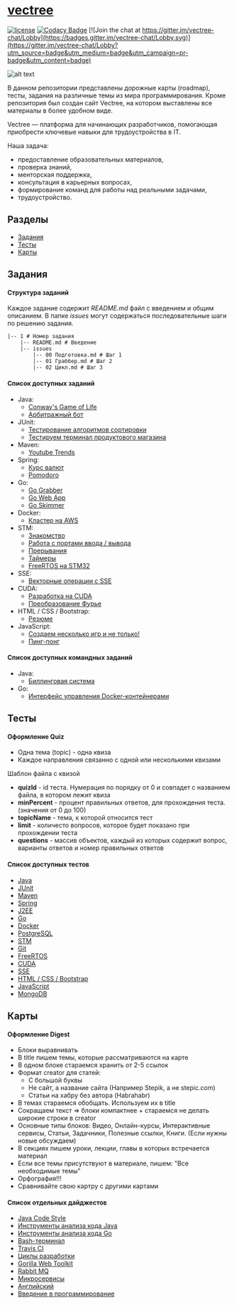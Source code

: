 # [vectree](http://vectree.ru/)

[![license][license-badge]][LICENSE] [![Codacy Badge](https://api.codacy.com/project/badge/Grade/96071bdddd4548eba86b955593671ec4)](https://www.codacy.com/app/vectree/resources?utm_source=github.com&amp;utm_medium=referral&amp;utm_content=vectree/resources&amp;utm_campaign=Badge_Grade)
[![Join the chat at https://gitter.im/vectree-chat/Lobby](https://badges.gitter.im/vectree-chat/Lobby.svg)](https://gitter.im/vectree-chat/Lobby?utm_source=badge&utm_medium=badge&utm_campaign=pr-badge&utm_content=badge)

![alt text](https://sun9-7.userapi.com/c841624/v841624284/28b96/aJT1-hf8yts.jpg)

В данном репозитории представлены дорожные карты (roadmap), тесты, задания на различные темы из мира программирования. Кроме репозитория был создан сайт Vectree, на котором выставлены все материалы в более удобном виде.

Vectree — платформа для начинающих разработчиков, помогающая приобрести ключевые навыки для трудоустройства в IT.

Наша задача:
- предоставление образовательных материалов,
- проверка знаний, 
- менторская поддержка,
- консультация в карьерных вопросах,
- формирование команд для работы над реальными задачами,
- трудоустройство.

## Разделы
* [Задания](https://github.com/vectree/resources#Задания)
* [Тесты](https://github.com/vectree/resources#Тесты)
* [Карты](https://github.com/vectree/resources#Карты)

## Задания
#### Структура заданий
Каждое задание содержит *README.md* файл с введением и общим описанием. В папке *issues* могут содержаться последовательные шаги по решению задания. 
```
|-- 1 # Номер задания
    |-- README.md # Введение
    |-- issues
        |-- 00 Подготовка.md # Шаг 1
        |-- 01 Граббер.md # Шаг 2
        |-- 02 Цикл.md # Шаг 3
```

#### Список доступных заданий
- Java:
  * [Conway's Game of Life](https://box.vectree.ru/task/0/0)
  * [Арбитражный бот](https://box.vectree.ru/task/0/5)
- JUnit:
  * [Тестирование алгоритмов сортировки](https://box.vectree.ru/task/0/6)
  * [Тестируем терминал продуктового магазина](https://box.vectree.ru/task/0/7)
- Maven:
  * [Youtube Trends](https://box.vectree.ru/task/0/8)
- Spring:
  * [Курс валют](https://box.vectree.ru/task/0/9)
  * [Pomodoro](https://box.vectree.ru/task/0/10)
- Go:
  * [Go Grabber](https://box.vectree.ru/task/0/1)
  * [Go Web App](https://box.vectree.ru/task/0/2)
  * [Go Skimmer](https://box.vectree.ru/task/0/3)
- Docker:
  * [Кластер на AWS](https://box.vectree.ru/task/0/4)
- STM:
  * [Знакомство](https://box.vectree.ru/task/0/11)
  * [Работа с портами ввода / вывода](https://box.vectree.ru/task/0/12)
  * [Прерывания](https://box.vectree.ru/task/0/13)
  * [Таймеры](https://box.vectree.ru/task/0/14)
  * [FreeRTOS на STM32](https://box.vectree.ru/task/0/15)
- SSE:
  * [Векторные операции с SSE](https://box.vectree.ru/task/0/16)
- CUDA:
  * [Разработка на CUDA](https://box.vectree.ru/task/0/17)
  * [Преобразование Фурье](https://box.vectree.ru/task/0/18)
- HTML / CSS / Bootstrap:
  * [Резюме](https://box.vectree.ru/task/0/19)
- JavaScript:
  * [Создаем несколько игр и не только!](https://box.vectree.ru/task/0/19)
  * [Пинг-понг](https://box.vectree.ru/task/0/20)
    
#### Список доступных командных заданий
- Java:
  * [Биллинговая система](https://box.vectree.ru/task/0/22)
- Go:
  * [Интерфейс управления Docker-контейнерами](https://box.vectree.ru/task/0/23)

## Тесты
#### Оформление Quiz
- Одна тема (topic) - одна квиза
- Каждое направления связанно с одной или несколькими квизами
 
Шаблон файла c квизой

- **quizId** - id теста. Нумерация по порядку от 0 и совпадет с названием файла, в котором лежит квиза
- **minPercent** - процент правильных ответов, для прохождения теста. (значения от 0 до 100)
- **topicName** - тема, к которой относится тест
- **limit** - количесто вопросов, которое будет показано при прохождении теста
- **questions** - массив объектов, каждый из которых содержит вопрос, варианты ответов и номер правильных ответов

#### Список доступных тестов
- [Java](https://box.vectree.ru/quiz/0/1)
- [JUnit](https://box.vectree.ru/quiz/0/5)
- [Maven](https://box.vectree.ru/quiz/0/3)
- [Spring](https://box.vectree.ru/quiz/0/6)
- [J2EE](https://box.vectree.ru/quiz/0/7)
- [Go](https://box.vectree.ru/quiz/0/8)
- [Docker](https://box.vectree.ru/quiz/0/9)
- [PostgreSQL](https://box.vectree.ru/quiz/0/2)
- [STM](https://box.vectree.ru/quiz/0/11)
- [Git](https://box.vectree.ru/quiz/0/4)
- [FreeRTOS](https://box.vectree.ru/quiz/0/12)
- [CUDA](https://box.vectree.ru/quiz/0/14)
- [SSE](https://box.vectree.ru/quiz/0/13)
- [HTML / CSS / Bootstrap](https://box.vectree.ru/quiz/0/15)
- [JavaScript](https://box.vectree.ru/quiz/0/16)
- [MongoDB](https://box.vectree.ru/quiz/0/17)

## Карты

#### Оформление Digest
- Блоки выравнивать
- В title пишем темы, которые рассматриваются на карте
- В одном блоке стараемся хранить от 2-5 ссылок
- Формат creator для статей: 
  * С большой буквы
  * Не сайт, а название сайта (Например Stepik, а не stepic.com)
  * Статьи на хабру без автора (Habrahabr)
- В темах стараемся обобщать. Используем их в title
- Сокращаем текст => блоки компактнее + стараемся не делать широкие строки в creator
- Основные типы блоков: Видео, Онлайн-курсы, Интерактивные сервисы, Статьи, Задачники, Полезные ссылки, Книги. (Если нужны новые обсуждаем)
- В секциях пишем уроки, лекции, главы в которых встречается материал
- Если все темы присутствуют в материале, пишем: "Все необходимые темы"
- Орфография!!! 
- Сравнивайте свою картру с другими картами

#### Список отдельных дайджестов
- [Java Code Style](https://box.vectree.ru/digest/0/18)
- [Инструменты анализа кода Java](https://box.vectree.ru/digest/0/22)
- [Инструменты анализа кода Go](https://box.vectree.ru/digest/0/27)
- [Bash-терминал](https://box.vectree.ru/digest/0/19)
- [Travis CI](https://box.vectree.ru/digest/0/21)
- [Циклы разработки](https://box.vectree.ru/digest/0/23)
- [Gorilla Web Toolkit](https://box.vectree.ru/digest/0/29)
- [Rabbit MQ](https://box.vectree.ru/digest/0/34)
- [Микросервисы](https://box.vectree.ru/digest/0/35)
- [Английский](https://box.vectree.ru/digest/0/41)
- [Введение в программирование](https://box.vectree.ru/digest/0/41)

[LICENSE]: ./LICENSE.md
[license-badge]: https://img.shields.io/badge/license-MIT-blue.svg


